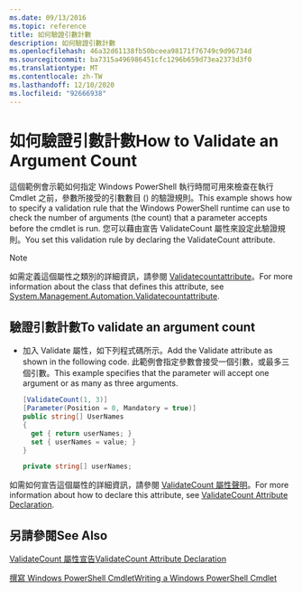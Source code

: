 ```yaml
---
ms.date: 09/13/2016
ms.topic: reference
title: 如何驗證引數計數
description: 如何驗證引數計數
ms.openlocfilehash: 46a32d61138fb50bceea98171f76749c9d96734d
ms.sourcegitcommit: ba7315a496986451cfc1296b659d73ea2373d3f0
ms.translationtype: MT
ms.contentlocale: zh-TW
ms.lasthandoff: 12/10/2020
ms.locfileid: "92666938"
---
```

# <a name="how-to-validate-an-argument-count"></a><span data-ttu-id="d0b33-103">如何驗證引數計數</span><span class="sxs-lookup"><span data-stu-id="d0b33-103">How to Validate an Argument Count</span></span>

<span data-ttu-id="d0b33-104">這個範例會示範如何指定 Windows PowerShell 執行時間可用來檢查在執行 Cmdlet 之前，參數所接受的引數數目 () 的驗證規則。</span><span class="sxs-lookup"><span data-stu-id="d0b33-104">This example shows how to specify a validation rule that the Windows PowerShell runtime can use to check the number of arguments (the count) that a parameter accepts before the cmdlet is run.</span></span> <span data-ttu-id="d0b33-105">您可以藉由宣告 ValidateCount 屬性來設定此驗證規則。</span><span class="sxs-lookup"><span data-stu-id="d0b33-105">You set this validation rule by declaring the ValidateCount attribute.</span></span>

> [!NOTE]
> <span data-ttu-id="d0b33-106">如需定義這個屬性之類別的詳細資訊，請參閱 [Validatecountattribute](/dotnet/api/System.Management.Automation.ValidateCountAttribute)。</span><span class="sxs-lookup"><span data-stu-id="d0b33-106">For more information about the class that defines this attribute, see [System.Management.Automation.Validatecountattribute](/dotnet/api/System.Management.Automation.ValidateCountAttribute).</span></span>

## <a name="to-validate-an-argument-count"></a><span data-ttu-id="d0b33-107">驗證引數計數</span><span class="sxs-lookup"><span data-stu-id="d0b33-107">To validate an argument count</span></span>

- <span data-ttu-id="d0b33-108">加入 Validate 屬性，如下列程式碼所示。</span><span class="sxs-lookup"><span data-stu-id="d0b33-108">Add the Validate attribute as shown in the following code.</span></span> <span data-ttu-id="d0b33-109">此範例會指定參數會接受一個引數，或最多三個引數。</span><span class="sxs-lookup"><span data-stu-id="d0b33-109">This example specifies that the parameter will accept one argument or as many as three arguments.</span></span>

    ```csharp
    [ValidateCount(1, 3)]
    [Parameter(Position = 0, Mandatory = true)]
    public string[] UserNames
    {
      get { return userNames; }
      set { userNames = value; }
    }

    private string[] userNames;
    ```

<span data-ttu-id="d0b33-110">如需如何宣告這個屬性的詳細資訊，請參閱 [ValidateCount 屬性聲明](./validatecount-attribute-declaration.md)。</span><span class="sxs-lookup"><span data-stu-id="d0b33-110">For more information about how to declare this attribute, see [ValidateCount Attribute Declaration](./validatecount-attribute-declaration.md).</span></span>

## <a name="see-also"></a><span data-ttu-id="d0b33-111">另請參閱</span><span class="sxs-lookup"><span data-stu-id="d0b33-111">See Also</span></span>

[<span data-ttu-id="d0b33-112">ValidateCount 屬性宣告</span><span class="sxs-lookup"><span data-stu-id="d0b33-112">ValidateCount Attribute Declaration</span></span>](./validatecount-attribute-declaration.md)

[<span data-ttu-id="d0b33-113">撰寫 Windows PowerShell Cmdlet</span><span class="sxs-lookup"><span data-stu-id="d0b33-113">Writing a Windows PowerShell Cmdlet</span></span>](./writing-a-windows-powershell-cmdlet.md)
